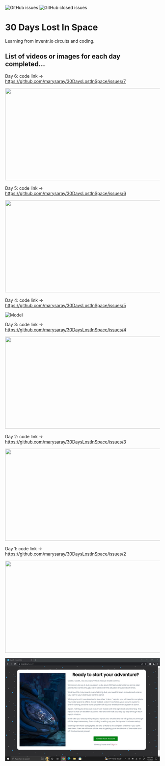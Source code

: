 ![GitHub issues](https://img.shields.io/github/issues-raw/marysaray/30DaysLostInSpace)
![GitHub closed issues](https://img.shields.io/github/issues-closed-raw/marysaray/30DaysLostInSpace)

# 30 Days Lost In Space
Learning from inventr.io circuits and coding.

## List of videos or images for each day completed... 

Day 6: code link -> https://github.com/marysaray/30DaysLostInSpace/issues/7

[<img src="https://img.youtube.com/vi/KarFUF-8vbU/hqdefault.jpg" width="600" height="300"
/>](https://www.youtube.com/embed/KarFUF-8vbU)

Day 5: code link -> https://github.com/marysaray/30DaysLostInSpace/issues/6

[<img src="https://img.youtube.com/vi/oJY9wVSD6to/hqdefault.jpg" width="600" height="300"
/>](https://www.youtube.com/embed/oJY9wVSD6to)

Day 4: code link -> https://github.com/marysaray/30DaysLostInSpace/issues/5

![Model](https://github.com/marysaray/30DaysLostInSpace/assets/82470838/16ca773e-43d2-4e9c-9732-3f95a2606763)

Day 3: code link -> https://github.com/marysaray/30DaysLostInSpace/issues/4

[<img src="https://img.youtube.com/vi/GSBBUuudSMk/hqdefault.jpg" width="600" height="300"
/>](https://www.youtube.com/embed/GSBBUuudSMk)

Day 2: code link -> https://github.com/marysaray/30DaysLostInSpace/issues/3

[<img src="https://img.youtube.com/vi/Z0iCB9BUpcI/hqdefault.jpg" width="600" height="300"
/>](https://www.youtube.com/embed/Z0iCB9BUpcI)

Day 1: code link -> https://github.com/marysaray/30DaysLostInSpace/issues/2

[<img src="https://img.youtube.com/vi/8bjS5ZpPoy8/hqdefault.jpg" width="600" height="300"
/>](https://www.youtube.com/embed/8bjS5ZpPoy8)

![Model](LostInSpaceIntro.jpg)
